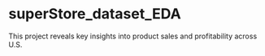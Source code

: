 # superStore_dataset_EDA
This project reveals key insights into product sales and profitability across U.S.
